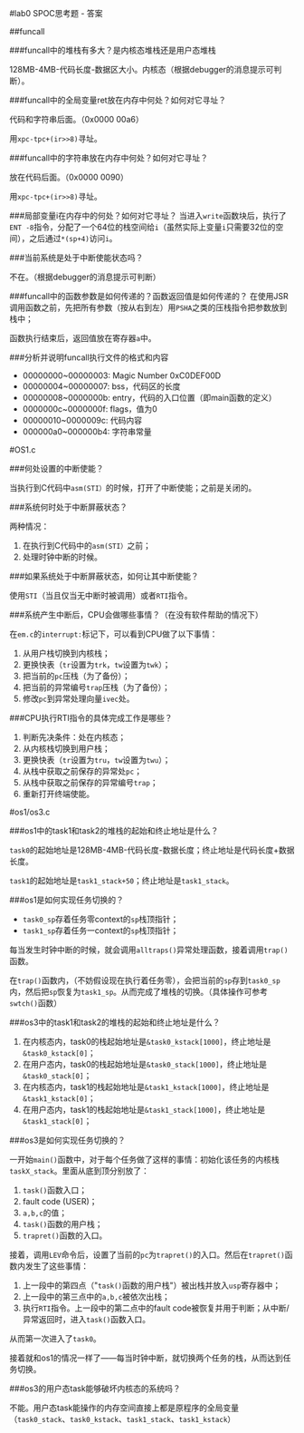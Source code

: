 #lab0 SPOC思考题 - 答案

##funcall

###funcall中的堆栈有多大？是内核态堆栈还是用户态堆栈

128MB-4MB-代码长度-数据区大小。内核态（根据debugger的消息提示可判断）。

###funcall中的全局变量ret放在内存中何处？如何对它寻址？

代码和字符串后面。（0x0000 00a6）

用`xpc-tpc+(ir>>8)`寻址。

###funcall中的字符串放在内存中何处？如何对它寻址？

放在代码后面。（0x0000 0090）

用`xpc-tpc+(ir>>8)`寻址。

###局部变量i在内存中的何处？如何对它寻址？
当进入`write`函数块后，执行了`ENT -8`指令，分配了一个64位的栈空间给`i`（虽然实际上变量`i`只需要32位的空间），之后通过`*(sp+4)`访问`i`。

###当前系统是处于中断使能状态吗？

不在。（根据debugger的消息提示可判断）

###funcall中的函数参数是如何传递的？函数返回值是如何传递的？
在使用JSR调用函数之前，先把所有参数（按从右到左）用`PSHA`之类的压栈指令把参数放到栈中；

函数执行结束后，返回值放在寄存器`a`中。

###分析并说明funcall执行文件的格式和内容

- 00000000~00000003: Magic Number 0xC0DEF00D
- 00000004~00000007: bss，代码区的长度
- 00000008~0000000b: entry，代码的入口位置（即main函数的定义）
- 0000000c~0000000f: flags，值为0
- 00000010~0000009c: 代码内容
- 000000a0~000000b4: 字符串常量

#OS1.c

###何处设置的中断使能？

当执行到C代码中`asm(STI）`的时候，打开了中断使能；之前是关闭的。

###系统何时处于中断屏蔽状态？

两种情况：

1. 在执行到C代码中的`asm(STI）`之前；
2. 处理时钟中断的时候。

###如果系统处于中断屏蔽状态，如何让其中断使能？

使用`STI`（当且仅当无中断时被调用）或者`RTI`指令。

###系统产生中断后，CPU会做哪些事情？（在没有软件帮助的情况下）

在`em.c`的`interrupt:`标记下，可以看到CPU做了以下事情：

1. 从用户栈切换到内核栈；
2. 更换快表（`tr`设置为`trk`，`tw`设置为`twk`）；
3. 把当前的`pc`压栈（为了备份）；
4. 把当前的异常编号`trap`压栈（为了备份）；
5. 修改`pc`到异常处理向量`ivec`处。

###CPU执行RTI指令的具体完成工作是哪些？

1. 判断先决条件：处在内核态；
2. 从内核栈切换到用户栈；
3. 更换快表（`tr`设置为`tru`，`tw`设置为`twu`）；
4. 从栈中获取之前保存的异常处`pc`；
5. 从栈中获取之前保存的异常编号`trap`；
6. 重新打开终端使能。

#os1/os3.c

###os1中的task1和task2的堆栈的起始和终止地址是什么？


`task0`的起始地址是128MB-4MB-代码长度-数据长度；终止地址是代码长度+数据长度。

`task1`的起始地址是`task1_stack+50`；终止地址是`task1_stack`。

###os1是如何实现任务切换的？

- `task0_sp`存着任务零context的`sp`栈顶指针；
- `task1_sp`存着任务一context的`sp`栈顶指针；

每当发生时钟中断的时候，就会调用`alltraps()`异常处理函数，接着调用`trap()`函数。

在`trap()`函数内，（不妨假设现在执行着任务零），会把当前的`sp`存到`task0_sp`内，然后把`sp`恢复为`task1_sp`。从而完成了堆栈的切换。（具体操作可参考`swtch()`函数）


###os3中的task1和task2的堆栈的起始和终止地址是什么？

1. 在内核态内，task0的栈起始地址是`&task0_kstack[1000]`，终止地址是`&task0_kstack[0]`；
2. 在用户态内，task0的栈起始地址是`&task0_stack[1000]`，终止地址是`&task0_stack[0]`；
3. 在内核态内，task1的栈起始地址是`&task1_kstack[1000]`，终止地址是`&task1_kstack[0]`；
4. 在用户态内，task1的栈起始地址是`&task1_stack[1000]`，终止地址是`&task1_stack[0]`；

###os3是如何实现任务切换的？

一开始`main()`函数中，对于每个任务做了这样的事情：初始化该任务的内核栈`taskX_stack`。里面从底到顶分别放了：

1. `task()`函数入口；
2. fault code (USER)；
3. `a,b,c`的值；
4. `task()`函数的用户栈；
5. `trapret()`函数的入口。

接着，调用`LEV`命令后，设置了当前的`pc`为`trapret()`的入口。然后在`trapret()`函数内发生了这些事情：

1. 上一段中的第四点（"`task()`函数的用户栈"）被出栈并放入`usp`寄存器中；
2. 上一段中的第三点中的`a,b,c`被依次出栈；
3. 执行`RTI`指令。上一段中的第二点中的fault code被恢复并用于判断；从中断/异常返回时，进入`task()`函数入口。

从而第一次进入了`task0`。

接着就和os1的情况一样了——每当时钟中断，就切换两个任务的栈，从而达到任务切换。


###os3的用户态task能够破坏内核态的系统吗？

不能。用户态task能操作的内存空间直接上都是原程序的全局变量（`task0_stack`、`task0_kstack`、`task1_stack`、`task1_kstack`）
